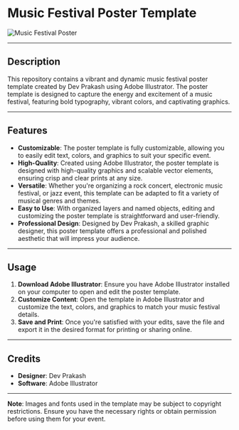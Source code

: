 # Music Festival Poster Template

![Music Festival Poster](poster_preview.jpg)

---

## Description

This repository contains a vibrant and dynamic music festival poster template created by Dev Prakash using Adobe Illustrator. The poster template is designed to capture the energy and excitement of a music festival, featuring bold typography, vibrant colors, and captivating graphics.

---

## Features

- **Customizable**: The poster template is fully customizable, allowing you to easily edit text, colors, and graphics to suit your specific event.
- **High-Quality**: Created using Adobe Illustrator, the poster template is designed with high-quality graphics and scalable vector elements, ensuring crisp and clear prints at any size.
- **Versatile**: Whether you're organizing a rock concert, electronic music festival, or jazz event, this template can be adapted to fit a variety of musical genres and themes.
- **Easy to Use**: With organized layers and named objects, editing and customizing the poster template is straightforward and user-friendly.
- **Professional Design**: Designed by Dev Prakash, a skilled graphic designer, this poster template offers a professional and polished aesthetic that will impress your audience.

---

## Usage

1. **Download Adobe Illustrator**: Ensure you have Adobe Illustrator installed on your computer to open and edit the poster template.
2. **Customize Content**: Open the template in Adobe Illustrator and customize the text, colors, and graphics to match your music festival details.
3. **Save and Print**: Once you're satisfied with your edits, save the file and export it in the desired format for printing or sharing online.

---

## Credits

- **Designer**: Dev Prakash
- **Software**: Adobe Illustrator

---

**Note**: Images and fonts used in the template may be subject to copyright restrictions. Ensure you have the necessary rights or obtain permission before using them for your event.
